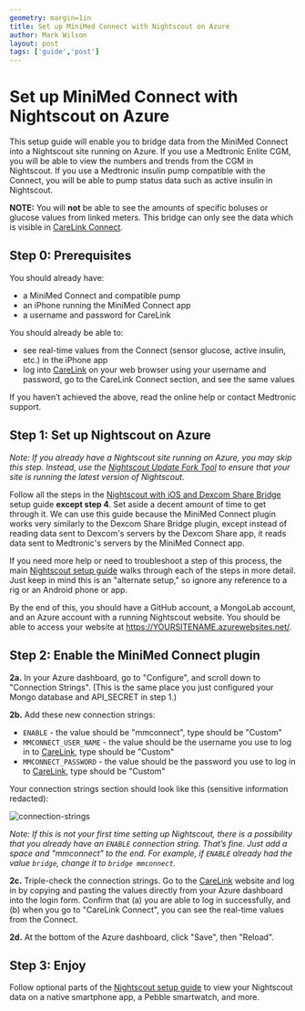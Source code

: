 ```yaml
---
geometry: margin=1in
title: Set up MiniMed Connect with Nightscout on Azure
author: Mark Wilson
layout: post
tags: ['guide','post']
---
```


# Set up MiniMed Connect with Nightscout on Azure

This setup guide will enable you to bridge data from the MiniMed Connect into a Nightscout site running on Azure. If you use a Medtronic Enlite CGM, you will be able to view the numbers and trends from the CGM in Nightscout. If you use a Medtronic insulin pump compatible with the Connect, you will be able to pump status data such as active insulin in Nightscout.

**NOTE:** You will **not** be able to see the amounts of specific boluses or glucose values from linked meters. This bridge can only see the data which is visible in [CareLink Connect][carelink].

## Step 0: Prerequisites

You should already have:
* a MiniMed Connect and compatible pump
* an iPhone running the MiniMed Connect app
* a username and password for CareLink

You should already be able to:
* see real-time values from the Connect (sensor glucose, active insulin, etc.) in the iPhone app
* log into [CareLink] on your web browser using your username and password, go to the CareLink Connect section, and see the same values

If you haven’t achieved the above, read the online help or contact Medtronic support.

## Step 1: Set up Nightscout on Azure

*Note: If you already have a Nightscout site running on Azure, you may skip this step. Instead, use the [Nightscout Update Fork Tool] to ensure that your site is running the latest version of Nightscout.*

Follow all the steps in the [Nightscout with iOS and Dexcom Share Bridge] setup guide **except step 4**. Set aside a decent amount of time to get through it. We can use this guide because the MiniMed Connect plugin works very similarly to the Dexcom Share Bridge plugin, except instead of reading data sent to Dexcom's servers by the Dexcom Share app, it reads data sent to Medtronic's servers by the MiniMed Connect app.

If you need more help or need to troubleshoot a step of this process, the main [Nightscout setup guide] walks through each of the steps in more detail. Just keep in mind this is an "alternate setup," so ignore any reference to a rig or an Android phone or app.

By the end of this, you should have a GitHub account, a MongoLab account, and an Azure account with a running Nightscout website. You should be able to access your website at https://YOURSITENAME.azurewebsites.net/.

## Step 2: Enable the MiniMed Connect plugin

**2a.** In your Azure dashboard, go to "Configure", and scroll down to "Connection Strings". (This is the same place you just configured your Mongo database and API_SECRET in step 1.)

**2b.** Add these new connection strings:

* `ENABLE` - the value should be "mmconnect", type should be "Custom"
* `MMCONNECT_USER_NAME` - the value should be the username you use to log in to [CareLink], type should be "Custom"
* `MMCONNECT_PASSWORD` - the value should be the password you use to log in to [CareLink], type should be "Custom"

Your connection strings section should look like this (sensitive information redacted):

![connection-strings](http://i.imgur.com/wSRJ8LM.png)

*Note: If this is not your first time setting up Nightscout, there is a possibility that you already have an `ENABLE` connection string. That’s fine. Just add a space and "mmconnect" to the end. For example, if `ENABLE` already had the value `bridge`, change it to `bridge mmconnect`.*

**2c.** Triple-check the connection strings. Go to the [CareLink] website and log in by copying and pasting the values directly from your Azure dashboard into the login form. Confirm that (a) you are able to log in successfully, and (b) when you go to "CareLink Connect", you can see the real-time values from the Connect.

**2d.** At the bottom of the Azure dashboard, click "Save", then "Reload".

## Step 3: Enjoy

Follow optional parts of the [Nightscout setup guide] to view your Nightscout data on a native smartphone app, a Pebble smartwatch, and more.

[CareLink]: https://carelink.minimed.com/
[Nightscout with iOS and Dexcom Share Bridge]: http://www.nightscout.info/wiki/welcome/nightscout-with-ios-and-dexcom-share
[Nightscout Update Fork Tool]: http://nightscout.github.io/pages/update-fork/
[Nightscout setup guide]: http://www.nightscout.info/wiki/welcome
